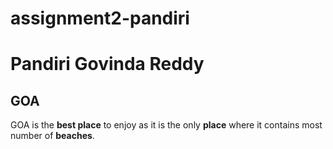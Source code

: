 # assignment2-pandiri
# Pandiri Govinda Reddy
## GOA

GOA is the **best place** to enjoy as it is the only **place** where it contains most number of **beaches**.
